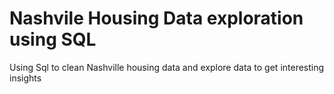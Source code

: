 # Nashvile Housing Data exploration using SQL
Using Sql to clean Nashville housing data and explore data to get interesting insights

